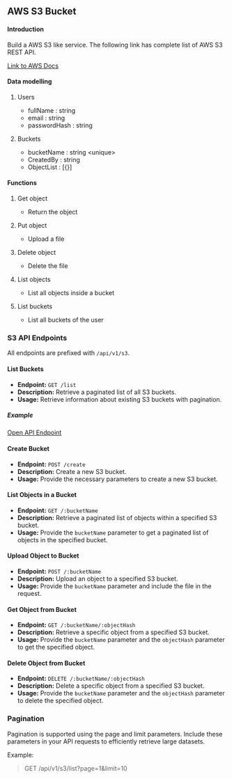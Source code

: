 ## AWS S3 Bucket

#### Introduction

Build a AWS S3 like service. The following link has complete list of AWS S3 REST API.

[Link to AWS Docs](https://docs.aws.amazon.com/AmazonS3/latest/API/API_Operations_Amazon_Simple_Storage_Service.html)

#### Data modelling
1. Users
    - fullName : string
    - email : string
    - passwordHash : string

2. Buckets
    - bucketName : string \<unique>
    - CreatedBy : string
    - ObjectList : [{}]


#### Functions

1. Get object
    - Return the object 

2. Put object
    - Upload a file

3. Delete object
    - Delete the file

4. List objects
    - List all objects inside a bucket

5. List buckets
    - List all buckets of the user

### S3 API Endpoints

All endpoints are prefixed with `/api/v1/s3`.

#### List Buckets

- **Endpoint:** `GET /list`
- **Description:** Retrieve a paginated list of all S3 buckets.
- **Usage:** Retrieve information about existing S3 buckets with pagination.

##### Example
[Open API Endpoint](http://20.244.24.70/api/v1/s3/list)

#### Create Bucket

- **Endpoint:** `POST /create`
- **Description:** Create a new S3 bucket.
- **Usage:** Provide the necessary parameters to create a new S3 bucket.

#### List Objects in a Bucket

- **Endpoint:** `GET /:bucketName`
- **Description:** Retrieve a paginated list of objects within a specified S3 bucket.
- **Usage:** Provide the `bucketName` parameter to get a paginated list of objects in the specified bucket.

#### Upload Object to Bucket

- **Endpoint:** `POST /:bucketName`
- **Description:** Upload an object to a specified S3 bucket.
- **Usage:** Provide the `bucketName` parameter and include the file in the request.

#### Get Object from Bucket

- **Endpoint:** `GET /:bucketName/:objectHash`
- **Description:** Retrieve a specific object from a specified S3 bucket.
- **Usage:** Provide the `bucketName` parameter and the `objectHash` parameter to get the specified object.

#### Delete Object from Bucket

- **Endpoint:** `DELETE /:bucketName/:objectHash`
- **Description:** Delete a specific object from a specified S3 bucket.
- **Usage:** Provide the `bucketName` parameter and the `objectHash` parameter to delete the specified object.

### Pagination

Pagination is supported using the page and limit parameters. Include these parameters in your API requests to efficiently retrieve large datasets.

Example:
> GET /api/v1/s3/list?page=1&limit=10

